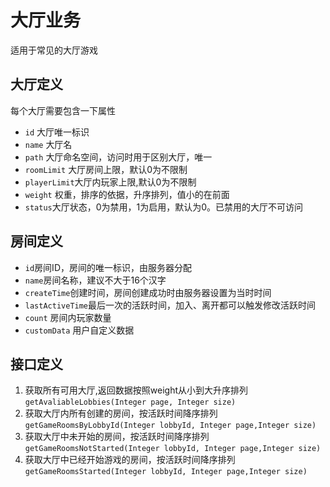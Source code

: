 # 大厅业务
适用于常见的大厅游戏
## 大厅定义
每个大厅需要包含一下属性
* `id` 大厅唯一标识
* `name` 大厅名
* `path` 大厅命名空间，访问时用于区别大厅，唯一
* `roomLimit` 大厅房间上限，默认0为不限制
* `playerLimit`大厅内玩家上限,默认0为不限制
* `weight` 权重，排序的依据，升序排列，值小的在前面
* `status`大厅状态，0为禁用，1为启用，默认为0。已禁用的大厅不可访问

## 房间定义
* `id`房间ID，房间的唯一标识，由服务器分配
* `name`房间名称，建议不大于16个汉字
* `createTime`创建时间，房间创建成功时由服务器设置为当时时间
* `lastActiveTime`最后一次的活跃时间，加入、离开都可以触发修改活跃时间
* `count` 房间内玩家数量
* `customData` 用户自定义数据

## 接口定义
1. 获取所有可用大厅,返回数据按照weight从小到大升序排列
 `getAvaliableLobbies(Integer page, Integer size)`
2. 获取大厅内所有创建的房间，按活跃时间降序排列`getGameRoomsByLobbyId(Integer lobbyId, Integer page,Integer size)`
3. 获取大厅中未开始的房间，按活跃时间降序排列`getGameRoomsNotStarted(Integer lobbyId, Integer page,Integer size)`
4. 获取大厅中已经开始游戏的房间，按活跃时间降序排列`getGameRoomsStarted(Integer lobbyId, Integer page,Integer size)`


